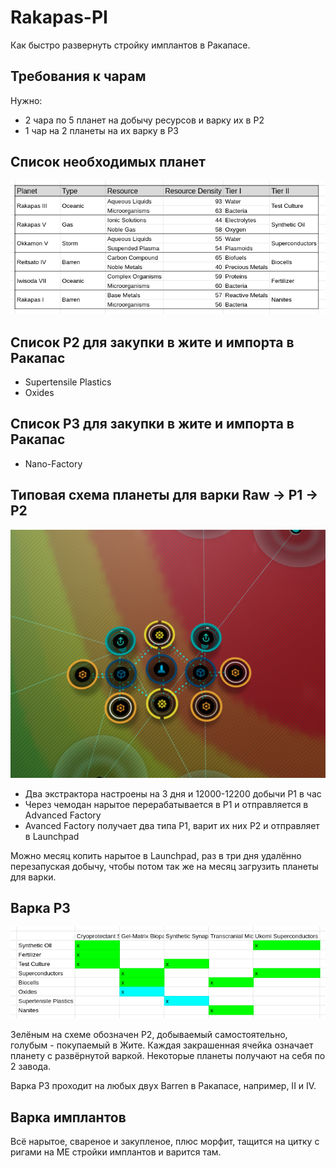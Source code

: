 # Rakapas-PI
Как быстро развернуть стройку имплантов в Ракапасе. 

## Требования к чарам
Нужно:

* 2 чара по 5 планет на добычу ресурсов и варку их в P2
* 1 чар на 2 планеты на их варку в P3


## Список необходимых планет
![](/planets.png)

## Список P2 для закупки в жите и импорта в Ракапас

* Supertensile Plastics
* Oxides

## Список P3 для закупки в жите и импорта в Ракапас

* Nano-Factory

## Типовая схема планеты для варки Raw -> P1 -> P2


![](/horizontal.png)

* Два экстрактора настроены на 3 дня и 12000-12200 добычи P1 в час
* Через чемодан нарытое перерабатывается в P1 и отправляется в Advanced Factory
* Avanced Factory получает два типа P1, варит их них P2 и отправляет в Launchpad

Можно месяц копить нарытое в Launchpad, раз в три дня удалённо перезапуская добычу, чтобы потом так же на месяц загрузить планеты для варки.


## Варка P3
![](/P3.png)

Зелёным на схеме обозначен P2, добываемый самостоятельно, голубым - покупаемый в Жите. Каждая закрашенная ячейка означает планету с развёрнутой варкой. Некоторые планеты получают на себя по 2 завода.

Варка P3 проходит на любых двух Barren в Ракапасе, например, II и IV.

## Варка имплантов

Всё нарытое, свареное и закупленое, плюс морфит, тащится на цитку с ригами на ME стройки имплантов и варится там.
